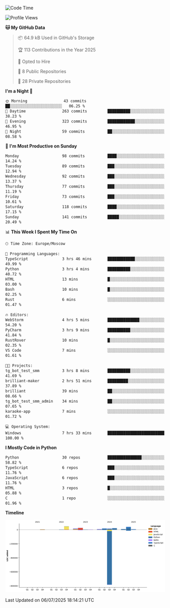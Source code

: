 <!--START_SECTION:waka-->
![Code Time](http://img.shields.io/badge/Code%20Time-712%20hrs-blue)

![Profile Views](http://img.shields.io/badge/Profile%20Views-0-blue)

**🐱 My GitHub Data** 

> 📦 64.9 kB Used in GitHub's Storage 
 > 
> 🏆 113 Contributions in the Year 2025
 > 
> 💼 Opted to Hire
 > 
> 📜 8 Public Repositories 
 > 
> 🔑 28 Private Repositories 
 > 
**I'm a Night 🦉** 

```text
🌞 Morning                43 commits          ██░░░░░░░░░░░░░░░░░░░░░░░   06.25 % 
🌆 Daytime                263 commits         ██████████░░░░░░░░░░░░░░░   38.23 % 
🌃 Evening                323 commits         ████████████░░░░░░░░░░░░░   46.95 % 
🌙 Night                  59 commits          ██░░░░░░░░░░░░░░░░░░░░░░░   08.58 % 
```
📅 **I'm Most Productive on Sunday** 

```text
Monday                   98 commits          ████░░░░░░░░░░░░░░░░░░░░░   14.24 % 
Tuesday                  89 commits          ███░░░░░░░░░░░░░░░░░░░░░░   12.94 % 
Wednesday                92 commits          ███░░░░░░░░░░░░░░░░░░░░░░   13.37 % 
Thursday                 77 commits          ███░░░░░░░░░░░░░░░░░░░░░░   11.19 % 
Friday                   73 commits          ███░░░░░░░░░░░░░░░░░░░░░░   10.61 % 
Saturday                 118 commits         ████░░░░░░░░░░░░░░░░░░░░░   17.15 % 
Sunday                   141 commits         █████░░░░░░░░░░░░░░░░░░░░   20.49 % 
```


📊 **This Week I Spent My Time On** 

```text
🕑︎ Time Zone: Europe/Moscow

💬 Programming Languages: 
TypeScript               3 hrs 46 mins       ████████████░░░░░░░░░░░░░   49.99 % 
Python                   3 hrs 4 mins        ██████████░░░░░░░░░░░░░░░   40.72 % 
HTML                     13 mins             █░░░░░░░░░░░░░░░░░░░░░░░░   03.00 % 
Bash                     10 mins             █░░░░░░░░░░░░░░░░░░░░░░░░   02.25 % 
Rust                     6 mins              ░░░░░░░░░░░░░░░░░░░░░░░░░   01.47 % 

🔥 Editors: 
WebStorm                 4 hrs 5 mins        ██████████████░░░░░░░░░░░   54.20 % 
PyCharm                  3 hrs 9 mins        ██████████░░░░░░░░░░░░░░░   41.84 % 
RustRover                10 mins             █░░░░░░░░░░░░░░░░░░░░░░░░   02.35 % 
VS Code                  7 mins              ░░░░░░░░░░░░░░░░░░░░░░░░░   01.61 % 

🐱‍💻 Projects: 
tg_bot_test_smm          3 hrs 8 mins        ██████████░░░░░░░░░░░░░░░   41.69 % 
brilliant-maker          2 hrs 51 mins       █████████░░░░░░░░░░░░░░░░   37.89 % 
brilliant                39 mins             ██░░░░░░░░░░░░░░░░░░░░░░░   08.66 % 
tg_bot_test_smm_admin    34 mins             ██░░░░░░░░░░░░░░░░░░░░░░░   07.65 % 
karaoke-app              7 mins              ░░░░░░░░░░░░░░░░░░░░░░░░░   01.72 % 

💻 Operating System: 
Windows                  7 hrs 33 mins       █████████████████████████   100.00 % 
```

**I Mostly Code in Python** 

```text
Python                   30 repos            ███████████████░░░░░░░░░░   58.82 % 
TypeScript               6 repos             ███░░░░░░░░░░░░░░░░░░░░░░   11.76 % 
JavaScript               6 repos             ███░░░░░░░░░░░░░░░░░░░░░░   11.76 % 
HTML                     3 repos             █░░░░░░░░░░░░░░░░░░░░░░░░   05.88 % 
C                        1 repo              ░░░░░░░░░░░░░░░░░░░░░░░░░   01.96 % 
```



**Timeline**

![Lines of Code chart](https://raw.githubusercontent.com/adlemx/adlemx/main/assets/bar_graph.png)


 Last Updated on 06/07/2025 18:14:21 UTC
<!--END_SECTION:waka-->
